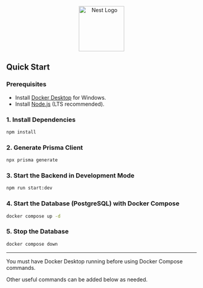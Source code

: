 <p align="center">
  <a href="http://nestjs.com/" target="blank"><img src="https://nestjs.com/img/logo-small.svg" width="120" alt="Nest Logo" /></a>
</p>

## Quick Start

### Prerequisites

- Install [Docker Desktop](https://www.docker.com/products/docker-desktop/) for Windows.
- Install [Node.js](https://nodejs.org/) (LTS recommended).

### 1. Install Dependencies

```bash
npm install
```

### 2. Generate Prisma Client

```bash
npx prisma generate
```

### 3. Start the Backend in Development Mode

```bash
npm run start:dev
```

### 4. Start the Database (PostgreSQL) with Docker Compose

```bash
docker compose up -d
```

### 5. Stop the Database

```bash
docker compose down
```

---

You must have Docker Desktop running before using Docker Compose commands.

Other useful commands can be added below as needed.